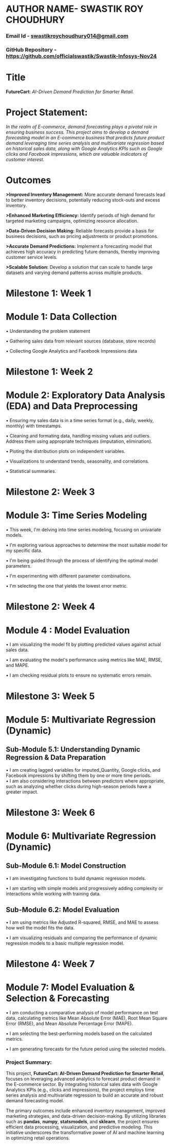 # **AUTHOR NAME**- SWASTIK ROY CHOUDHURY

### **Email Id** - swastikroychoudhury014@gmail.com

### **GitHub Repository** - https://github.com/officialswastik/Swastik-Infosys-Nov24


# **Title**
**FutureCart**: *AI-Driven Demand Prediction for Smarter Retail.*

# **Project Statement:**
*In the realm of E-commerce, demand forecasting plays a pivotal role in ensuring business success. This project aims to develop a demand forecasting model in an E-commerce business that predicts future product demand leveraging time series analysis and multivariate regression based on historical sales data, along with Google Analytics KPIs such as Google clicks and Facebook impressions, which are valuable indicators of customer interest.*

# **Outcomes**

**>Improved Inventory Management:** More accurate demand forecasts lead to better inventory decisions, potentially reducing stock-outs and excess inventory.

**>Enhanced Marketing Efficiency:** Identify periods of high demand for targeted marketing campaigns, optimizing resource allocation.

**>Data-Driven Decision Making:** Reliable forecasts provide a basis for business decisions, such as pricing adjustments or product promotions.

**>Accurate Demand Predictions:** Implement a forecasting model that achieves high accuracy in predicting future demands, thereby improving customer service levels.

**>Scalable Solution:** Develop a solution that can scale to handle large datasets and varying demand patterns across multiple products.

# **Milestone 1: Week 1**
# Module 1: Data Collection
• Understanding the problem statement 

• Gathering sales data from relevant sources (database, store records) 

• Collecting Google Analytics and Facebook Impressions data


# **Milestone 1: Week 2**
# Module 2: Exploratory Data Analysis (EDA) and Data Preprocessing

• Ensuring my sales data is in a time series format (e.g., daily, weekly, monthly) with timestamps.

• Cleaning and formating data, handling missing values and outliers. Address them using appropriate techniques (imputation, elimination).

• Ploting the distribution plots on independent variables.

• Visualizations to understand trends, seasonality, and correlations.

• Statistical summaries.

# **Milestone 2: Week 3**
# Module 3: Time Series Modeling

• This week, I'm delving into time series modeling, focusing on univariate models.

• I'm exploring various approaches to determine the most suitable model for my specific data.

• I'm being guided through the process of identifying the optimal model parameters.

• I'm experimenting with different parameter combinations.

• I'm selecting the one that yields the lowest error metric.


# **Milestone 2: Week 4**
# Module 4 : Model Evaluation

• I am visualizing the model fit by plotting predicted values against actual sales data.

• I am evaluating the model's performance using metrics like MAE, RMSE, and MAPE.

• I am checking residual plots to ensure no systematic errors remain.

# **Milestone 3: Week 5**
# Module 5: Multivariate Regression (Dynamic) 
## **Sub-Module 5.1: Understanding Dynamic Regression & Data Preparation**  
• I am creating lagged variables for imputed_Quantity, Google clicks, and Facebook impressions by shifting them by one or more time periods.  
• I am also considering interactions between predictors where appropriate, such as analyzing whether clicks during high-season periods have a greater impact.  

# **Milestone 3: Week 6**
# Module 6: Multivariate Regression (Dynamic)  
## **Sub-Module 6.1: Model Construction**  

• I am investigating functions to build dynamic regression models.  

• I am starting with simple models and progressively adding complexity or interactions while working with training data.  

## **Sub-Module 6.2: Model Evaluation**  

• I am using metrics like Adjusted R-squared, RMSE, and MAE to assess how well the model fits the data.  

• I am visualizing residuals and comparing the performance of dynamic regression models to a basic multiple regression model.  

# **Milestone 4: Week 7**
# Module 7: Model Evaluation & Selection & Forecasting

• I am conducting a comparative analysis of model performance on test data, calculating metrics like Mean Absolute Error (MAE), Root Mean Square Error (RMSE), and Mean Absolute Percentage Error (MAPE).

• I am selecting the best-performing models based on the calculated metrics.

• I am generating forecasts for the future period using the selected models.


### Project Summary:  
This project, **FutureCart: AI-Driven Demand Prediction for Smarter Retail**, focuses on leveraging advanced analytics to forecast product demand in the E-commerce sector. By integrating historical sales data with Google Analytics KPIs (e.g., clicks and impressions), the project employs time series analysis and multivariate regression to build an accurate and robust demand forecasting model.

The primary outcomes include enhanced inventory management, improved marketing strategies, and data-driven decision-making. By utilizing libraries such as **pandas**, **numpy**, **statsmodels**, and **sklearn**, the project ensures efficient data processing, visualization, and predictive modeling. This initiative underscores the transformative power of AI and machine learning in optimizing retail operations.







